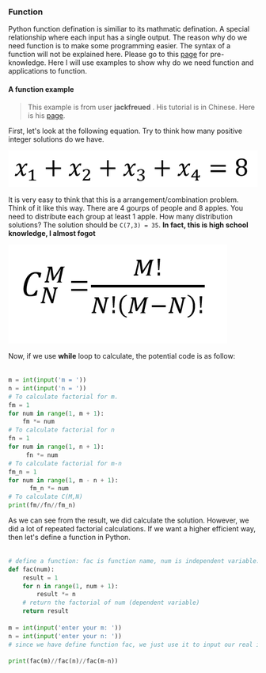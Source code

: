 ### Function

Python function defination is similiar to its mathmatic defination. A special relationship where each input has a single output. The reason why do we need function is to make some programming easier. The syntax of a function will not be explained here. Please go to this [page](<https://www.tutorialspoint.com/python/python_functions.htm>) for pre-knowledge. Here I will use examples to show why do we need function and applications to function.


#### A function example
> This example is from user **jackfreued** . His tutorial is in Chinese. Here is his [page](<https://github.com/jackfrued>).  


First, let's look at the following equation. Try to think how many positive integer solutions do we have.

![](REF/equation_1.png)

It is very easy to think that this is a arrangement/combination problem. Think of it like this way. There are 4 gourps of people and 8 apples. You need to distribute each group at least 1 apple. How many distribution solutions?
The solution should be `C(7,3) = 35`.
**In fact, this is high school knowledge, I almost fogot**

![](REF/factorial_equation_1.png)


Now, if we use **while** loop to calculate, the potential code is as follow:

```python

m = int(input('m = '))
n = int(input('n = '))
# To calculate factorial for m.
fm = 1
for num in range(1, m + 1):
    fm *= num
# To calculate factorial for n
fn = 1
for num in range(1, n + 1):
     fn *= num
# To calculate factorial for m-n
fm_n = 1
for num in range(1, m - n + 1):
      fm_n *= num
# To calculate C(M,N)
print(fm//fn//fm_n)

```

As we can see from the result, we did calculate the solution. However, we did a lot of repeated factorial calculations. If we want a higher efficient way, then let's define a function in Python.

```python

# define a function: fac is function name, num is independent variable.
def fac(num):
    result = 1
    for n in range(1, num + 1):
        result *= n
    # return the factorial of num (dependent variable)
    return result
    
m = int(input('enter your m: '))
n = int(input('enter your n: '))
# since we have define function fac, we just use it to input our real independent variables.

print(fac(m)//fac(n)//fac(m-n))

```
